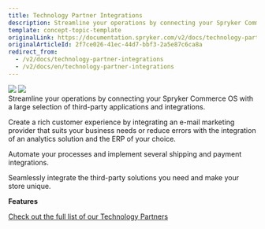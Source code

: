 ```yaml
---
title: Technology Partner Integrations
description: Streamline your operations by connecting your Spryker Commerce OS with a large selection of third-party applications and integrations.
template: concept-topic-template
originalLink: https://documentation.spryker.com/v2/docs/technology-partner-integrations
originalArticleId: 2f7ce026-41ec-44d7-bbf3-2a5e87c6ca8a
redirect_from:
  - /v2/docs/technology-partner-integrations
  - /v2/docs/en/technology-partner-integrations
---
```


<div class='feature-text'>
    <div class='feature-images'>
    <img class="light-mode" src="https://spryker.s3.eu-central-1.amazonaws.com/docs/Document+360/Capabilities+icons/light/Technology+Partner+Integrations.svg"/>
    <img class="dark-mode" src="https://spryker.s3.eu-central-1.amazonaws.com/docs/Document+360/Capabilities+icons/dark/integration.svg"/>
    </div>
    <div class="feature-text-wrap">
Streamline your operations by connecting your Spryker Commerce OS with a large selection of third-party applications and integrations.

Create a rich customer experience by integrating an e-mail marketing provider that suits your business needs or reduce errors with the integration of an analytics solution and the ERP of your choice.

Automate your processes and implement several shipping and payment integrations.

Seamlessly integrate the third-party solutions you need and make your store unique.
</div>
</div>

**Features**
<div>
<a class="feature-link" href="https://documentation.spryker.com/v2/docs/partner-integration">Check out the full list of our Technology Partners</a>
</div>
<!--
<map id="map1">
        <area shape="rectangle" coords="3,2,222,106" dragDirection="0" href="https://documentation.spryker.com/industry_partners/performance/akeneo/akeneo.htm" />
        <area shape="rectangle" coords="224,1,477,105" dragDirection="0" href="http://documentation.spryker.com/industry_partners/hosting/metaways.htm" />
        <area shape="rectangle" coords="479,2,711,105" dragDirection="0" href="https://documentation.spryker.com/industry_partners/performance/datavirtuality.htm" />
        <area shape="rectangle" coords="2,107,229,197" dragDirection="0" href="http://documentation.spryker.com/industry_partners/payment/klarna/klarna.htm" />
        <area shape="rectangle" coords="230,106,479,196" dragDirection="0" href="https://documentation.spryker.com/industry_partners/performance/styla.htm" />
        <area shape="rectangle" coords="480,107,713,197" dragDirection="0" href="http://documentation.spryker.com/industry_partners/payment/ratepay/ratepay.htm" />
        <area shape="rectangle" coords="1,199,230,308" dragDirection="0" href="http://documentation.spryker.com/industry_partners/payment/computop/computop.htm" />
        <area shape="rectangle" coords="231,196,480,306" dragDirection="0" href="http://documentation.spryker.com/industry_partners/hosting/continum.htm" />
        <area shape="rectangle" coords="481,198,712,308" dragDirection="0" href="http://documentation.spryker.com/industry_partners/hosting/claranet.htm" />
        <area shape="rectangle" coords="1,310,232,407" dragDirection="0" href="https://documentation.spryker.com/industry_partners/payment/afterpay/afterpay.htm" />
        <area shape="rectangle" coords="234,307,482,408" dragDirection="0" href="https://documentation.spryker.com/industry_partners/performance/econda/econda.htm" />
        <area shape="rectangle" coords="483,309,710,406" dragDirection="0" href="https://documentation.spryker.com/industry_partners/performance/factfinder/factfinder.htm" />
        <area shape="rectangle" coords="1,408,235,501" dragDirection="0" href="https://documentation.spryker.com/industry_partners/payment/payone/payone-v1-1.htm" />
        <area shape="rectangle" coords="237,408,484,502" dragDirection="0" href="https://documentation.spryker.com/industry_partners/performance/mindlab.htm" />
        <area shape="rectangle" coords="483,407,710,503" dragDirection="0" href="https://documentation.spryker.com/industry_partners/performance/channelpilot.htm" />
        <area shape="rectangle" coords="2,500,236,611" dragDirection="0" href="http://documentation.spryker.com/industry_partners/payment/arvato/arvato.htm" />
        <area shape="rectangle" coords="236,502,483,612" dragDirection="0" href="http://documentation.spryker.com/industry_partners/payment/billpay/billpay.htm" />
        <area shape="rectangle" coords="484,503,712,612" dragDirection="0" href="https://documentation.spryker.com/industry_partners/performance/minubo.htm" />
        <area shape="rectangle" coords="3,612,238,721" dragDirection="0" href="http://documentation.spryker.com/industry_partners/payment/heidelpay/heidelpay.htm" />
        <area shape="rectangle" coords="238,611,483,720" dragDirection="0" href="https://documentation.spryker.com/industry_partners/performance/nitrobox.htm" />
        <area shape="rectangle" coords="484,611,711,721" dragDirection="0" href="http://documentation.spryker.com/industry_partners/payment/amazonpay/amazon-pay.htm" />
        <area shape="rectangle" coords="1,720,241,808" dragDirection="0" href="http://documentation.spryker.com/industry_partners/payment/payolution/payolution.htm" />
        <area shape="rectangle" coords="241,723,486,810" dragDirection="0" href="http://documentation.spryker.com/industry_partners/hosting/root360.htm" />
        <area shape="rectangle" coords="486,723,712,807" dragDirection="0" href="http://documentation.spryker.com/industry_partners/payment/braintree/braintree.htm" />
    </map>
-->
<!-- ../../Resources/Images/IP Integrations.png" usemap="#map1 -->

